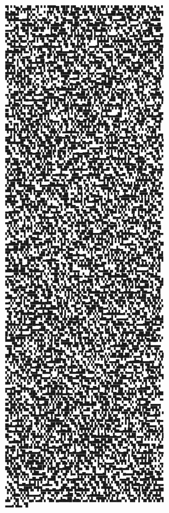 ▜▝▝▆▞▄▟▊▃▜▝▝▝▛▛▇▝▉▛▐▜▅▞▟▝█▟▐▞▛▞▝▟▉▃▜▟█▞▝▟█▝▆▝▆▝▇▟▇▟▝▝▐▞▄▝▃▝▐▜▚▝▚▜▛▟▇▜▃▜▛▝▊▞▙▃▙▟▉▟▆▞▅▜▄▜▟▝▇▝▉▜▜▜▟▟▆▃▄▟▞▃▚▃▆▞▃▝▊▝▆▃▃▜▛▃▄▟▃▝▟▞▅▝▊▃▃▟▊▜▙▃▛▝▃▞▟▟▅▃▚▝▄▝▆▟▆▟▚▝▞▜▚▟▆▟▛▝▜▟▉▞▝▟▆▟▇▜▙▃▞▝▅▃▟▝▃▃▞▞▜▜▅▃▆▃▃▟▜▝█▟▝▟▉▜▛▝▐▜▛▟▆▝▐▟▚▝▉▟▄▜▙▟▇▞▞▝▛▝▄▝▉▝▄▞▃▟█▝█▛▇▝▄▜▃▃▜▝▆▃▆▃▅▟▆▟▜▜▚▟▐▟▟▞▄▟▐▃▟▃▚▃▃▞▅▝▛▃▙▞▙▜▟▜▃▃▆▞▚▟▄▜▄▞▃▟▐▝▊▝▅▟▚▃▜▞▚▝▐▞▛▝▛▝▐▟▟▟▝▟▟▟█▟▅▝▇▜▃▃▄▟▅▟▝▜▟▃▙▃▞▞▄▃▄▟█▟▄▃▙▝▉▝▉▟▟▜▝▃▃▟▝▟▆▟▞▞▆▝▚▜▟▝▅▜▜▝▟▜▅▟▅▟▇▟▜▃▜▝▐▜▃▝▊▞▄▟▃▃▅▟▞▝▇▞▃▞▄▜▃▃▄▝▇▝▟▟▇▟▚▞▄▟█▃▟▜▛▃▛▝▞▃▄▞▝▃▆▛▐▛▐▟▜▜▚▃▟▟▚▟▝▛▇▃▃▝▇▟▝▟▛▃▃▝▛▝█▜▞▃▜▟▚▟▃▛▐▝█▝▇▃▙▟▊▃▅▟▞▝▜▟▄▞▛▟▚▝▅▟▆▟▚▝▜▝▐▟▉▜▚▃▟▃▜▟▇▝▝▟█▛▇▝▄▝▟▟▄▞▅▜▝▞▚▟▇▝▛▞▚▝▝▜▜▞▝▟▊▜▃▞▆▞▞▝▆▞▙▟▛▞▝▟▃▝▇▟▟▟▐▟▜▝▉▞▄▟▞▝▛▜▝▜▙▟▛▟▇▞▃▜▃▞▃▃▄▜▚▜▄▃▜▝▜▜▛▝▆▟▄▝▄▜▛▃▙▜▜▟▜▃▝▃▝▞▃▜▄▞▝▜▛▃▄▟▝▃▟▞▝▃▞▜▜▟▇▃▛▃▟▞▄▞▞▞▛▝▇▟▞▝▟▝▇▜▞▟▊▞▃▝▛▞▝▃▝▝▉▞▄▃▆▞▜▞▜▜▅▟█▟▉▝▇▜▞▞▝▝▊▜▃▞▚▟▜▝▃▝▝▞▜▝▃▜▞▝▇▃▟▞▆▟▆▟▟▟▚▜▃▞▆▜▚▟▝▜▚▞▃▃▚▃▝▃▛▜▝▝▃▟▞▃▚▟▉▜▚▟█▜▃▟▞▜▅▞▝▃▄▛▇▃▆▟▊▟▝▟▉▞▙▛▐▞▆▟▜▞▅▝▉▜▃▝▅▟▇▞▝▞▜▃▙▜▄▃▙▃▄▟▜▜▜▜▅▟▝▞▄▞▜▜▚▛▐▞▛▃▝▟▉▝▜▟▝▟▃▝▟▞▟▝▛▝▜▃▛▟▆▞▄▃▃▞▙▃▜▛▐▝█▝▟▟▐▟▅▃▅▟▊▞▃▜▚▟▅▃▆▟▝▟▚▝▚▝▐▃▃▞▟▞▅▝▛▞▟▝▝▟▚▞▜▜▃▞▛▝▃▟▊▜▝▟▉▟▟▞▃▝▐▟▟▞▝▝▛▝▐▃▛▜▞▟▆▝▅▛▇▃▙▜▞▜▝▜▟▞▆▜▜▝▝▞▚▝▐▝▐▞▃▜▛▟▄▛▐▃▙▃▃▟▊▝▝▞▃▜▜▞▟▟▃▟▛▝▃▝▝▜▙▜▛▃▆▜▝▞▅▃▃▝▇▞▜▞▅▃▆▜▟▛▐▞▄▝▝▟▉▃▟▞▄▝█▟▛▃▝▜▄▛▇▝▐▜▝▞▆▜▙▜▚▜▟▞▞▝▟▝▊▝▞▟▜▟▟▞▅▜▜▜▙▝▇▟▝▝▞▃▛▝▛▝▄▃▚▟▜▜▜▞▟▜▜▞▅▛▐▃▝▟█▞▞▃▙▟▟▃▜▞▟▃▙▜▃▝▛▃▚▞▞▜▙▞▙▝▝▝▞▟▊▝▃▟▐▝█▃▟▞▟▜▄▝▇▟▞▟▄▃▆▞▅▞▞▃▜▜▜▃▃▝▆▜▜▞▄▃▙▞▆▞▟▝▅▟▟▟▜▜▙▟▄▟▛▝▇▃▚▜▅▜▙▝█▛▐▞▙▟▃▞▅▃▅▝▊▟▞▟▟▟▛▃▙▞▝▜▃▝▅▜▚▟▚▞▆▝▄▝▞▛▇▞▟▝▛▜▅▜▜▝▃▟▚▟█▞▜▟▝▃▃▃▅▝▟▟▅▞▄▜▞▜▜▟▜▞▞▜▃▞▛▜▙▝▃▜▅▜▙▃▟▞▞▟▊▛▐▛▇▝▞▃▄▃▄▟▃▜▅▜▝▟▐▝▐▜▚▞▆▃▟▝▝▃▅▝▉▝▃▞▄▃▝▝▟▝▄▜▙▜▛▜▝▝▉▞▝▃▙▟▜▝▛▃▙▟▃▃▆▜▅▟▄▟▐▞▚▟▆▞▃▝▊▟▞▜▚▟█▞▛▟█▝▄▞▞▟▆▃▜▃▞▟█▞▛▝▅▝▇▜▚▟▞▃▙▝▟▞▟▟▄▃▜▜▛▃▃▝▚▃▚▞▄▟▆▝▚▝▅▜▛▟▐▟▃▝▜▟▛▃▙▟▟▃▞▛▇▟▜▃▆▝▆▝▅▝█▟▛▟▉▟▝▜▟▃▙▞▟▞▟▛▇▝▟▞▄▟█▟▞▃▄▟▄▃▝▟▅▝▃▃▆▟▟▞▚▃▄▝█▃▅▝▆▝▐▜▅▃▜▛▐▜▜▃▟▟▅▜▞▃▛▃▅▜▃▝▅▃▚▞▃▟▛▜▛▃▜▝▝▜▃▛▇▜▚▞▅▝▝▝▐▟▟▟▟▞▙▞▞▟█▝█▟▄▟▃▝▐▃▃▟▇▟▅▟▄▜▝▜▃▝▅▝▟▃▄▟▟▝▉▞▅▜▟▟▐▟▞▟▚▝▉▃▛▟▊▞▄▃▞▟█▜▃▃▛▟▊▞▅▝▉▞▝▝▐▜▝▟▝▞▃▝▛▜▛▟▃▝▅▞▚▜▛▃▆▝▟▟▞▝▄▟▄▞▜▞▆▝▝▟▛▝▝▞▛▝▉▟▊▝▚▞▜▝▄▜▅▟▃▝▐▝▐▞▃▟▅▟▟▃▜▜▚▜▞▜▛▟█▟▄▝▇▜▚▃▚▟▉▞▝▝▚▝▜▛▐▜▟▟▐▜▃▟▆▜▝▟▆▝▜▞▜▜▞▜▞▟▐▟▝▞▃▞▚▝▛▃▄▛▇▜▟▟▚▜▚▟▄▃▜▝█▜▅▃▝▞▃▃▟▝▐▜▚▝▟▞▟▟▚▝▃▃▆▝▚▜▅▝▚▃▄▟▅▞▚▝▊▞▛▝▅▟▚▃▙▞▝▃▃▝▇▝▆▃▛▜▙▝▞▛▇▟▐▞▞▝▐▛▐▜▜▟▛▝▚▞▙▜▞▝▄▝▅▞▅▝█▟▄▃▟▞▆▞▚▞▟▝▜▞▚▝▅▝▊▟▛▝▄▃▞▞▚▃▙▝▆▞▝▞▛▝▃▃▅▜▛▝▐▝▚▝▃▟▞▟▃▝▊▝▆▞▚▞▟▟▟▜▅▞▛▜▅▞▄▃▚▝▇▜▟▟▊▞▅▜▙▟▅▝▞▞▞▃▛▟▟▝▞▞▆▟▜▞▚▞▃▝▜▝▜▝▜▞▃▝▞▞▃▛▇▜▝▝▞▃▆▝▝▝▉▟▝▝▇▞▙▝▇▝▜▝▝▟▅▟▚▜▟▟▝▜▟▞▚▝▛▟▛▟█▃▃▟█▜▄▝▅▜▟▟▄▃▙▝▟▝▅▛▇▃▞▝▜▃▝▝▄▜▅▟▃▝▃▞▅▝▄▜▃▝▃▝▊▟▇▜▞▟▟▃▚▜▚▜▜▟▞▝▚▞▙▃▞▟▟▝▃▟▆▟▜▟█▃▜▃▆▟▜▜▝▝▐▟▝▞▆▛▇▃▚▝▚▟▟▝▛▟▝▝▟▃▄▟▃▝▆▝▛▝▅▞▆▟▄▟▉▟▛▟▚▝▜▝▃▞▞▜▜▟▃▜▅▞▜▝▛▞▅▜▅▞▛▞▄▃▙▃▝▝▅▟▝▝▛▟▉▜▟▜▚▝▚▝▞▞▃▝▝▟▊▟▚▜▛▝▄▜▅▃▙▃▄▝▐▝▃▃▚▟▐▞▛▞▛▟▚▞▟▃▛▛▇▝▐▟▇▞▙▝▅▝▜▟▉▜▛▃▄▟▅▃▝▝▛▜▄▞▃▞▆▟▚▞▛▝▐▞▟▟▃▛▐▟▇▜▚▃▝▝▊▜▜▃▛▟▅▜▃▟▚▞▅▝▄▝▉▝▆▝▆▝▇▝▐▟▟▟▛▟▅▟▛▝▝▝▅▜▞▜▞▝▉▟▟▞▟▞▟▟▆▟▉▟▉▝▆▟▆▃▞▝▞▜▛▃▚▝▉▃▃▝▝▝█▞▚▃▙▞▄▝▊▟▛▃▙▜▃▃▃▞▜▝▟▃▃▞▛▞▜▜▟▞▄▟▝▞▝▜▛▞▛▞▄▟▟▃▚▃▙▞▙▃▛▜▙▟▆▟▇▞▝▝▅▝▚▛▇▟▃▞▆▞▅▞▚▝▐▞▜▝▅▞▝▟█▝▚▝▊▝▜▃▅▟▇▝▉▝▞▞▚▞▄▞▆▜▙▜▛▟▅▞▄▝▜▟▜▝▛▃▆▃▛▟▜▟▆▝▊▞▅▝▞▟▃▞▙▜▝▞▃▜▝▝▄▟▆▜▚▝▐▜▞▟▐▟▄▟▊▟▝▃▛▃▝▜▛▞▜▃▆▟▚▝▊▜▙▝▛▞▚▜▜▃▜▞▙▜▙▟▅▃▙▞▅▟▜▃▟▟▄▃▅▜▅▃▞▝▉▟▇▃▞▟▚▞▜▜▙▝▜▟▛▝▆▃▝▟▐▞▜▞▆▞▅▝▜▟▟▝█▞▚▟▞▟▉▞▟▟▊▃▜▟▟▃▞▞▄▟▐▝▚▟▆▟▄▟▅▝▐▟▐▟▝▝▟▞▅▃▟▜▟▝▉▞▅▝▉▛▇▝▅▞▄▞▜▞▙▜▞▞▃▞▃▞▚▝▛▟▛▃▟▟▄▟▇▟▜▞▙▝▜▃▞▝▇▟▉▜▅▃▞▞▄▝▜▝▐▞▄▝▃▞▜▝▊▟▞▝▆▝▆▜▙▟▅▟▚▃▙▟▇▃▝▟▐▝▚▝▚▟▝▟▛▞▞▜▃▟▟▟▟▃▞▃▚▟▉▝▅▝▐▞▞▝▊▝▚▟▐▞▅▟▛▜▝▟▊▟█▝▟▞▟▟▉▃▆▝▃▞▞▟▅▃▟▝▃▃▃▞▚▞▄▜▜▃▚▟█▟▜▟▟▃▛▟▃▟█▃▆▞▜▟▞▞▜▞▟▛▇▜▟▝▐▃▜▝▄▃▛▝█▟▇▞▆▃▛▃▃▟▇▜▟▃▛▜▞▞▞▟▃▟▜▃▃▟▉▃▝▟▜▟▛▝▇▃▜▝▇▞▄▝▆▝▐▟▐▝▇▝▅▝▃▜▃▃▝▟▊▃▆▝▊▟▞▃▟▃▃▟▜▞▅▞▚▜▃▞▆▞▚▜▅▜▛▝▜▝▆▞▛▝▜▟▅▝▟▜▛▜▚▟█▟▉▟▚▃▙▟▉▜▜▜▝▟▚▟▟▞▝▟▐▟▚▃▆▝▐▝▊▜▜▟▞▃▜▞▟▞▙▝▟▞▄▞▄▜▟▞▆▟█▞▞▃▃▜▙▟▚▝▃▝▐▟▟▝▟▝▇▝▜▜▛▟▊▜▞▜▜▞▅▞▛▝▃▟▟▟▇▞▜▃▛▃▚▟▃▃▃▝█▝▃▃▚▞▄▝▞▟▚▟█▜▅▟▄▝▐▃▝▃▛▃▆▜▃▟▞▝▚▝▄▞▛▝▅▜▛▃▞▞▚▝▛▃▆▛▇▃▜▜▃▞▝▃▞▟▄▟▝▞▛▝▅▃▛▝▝▟▃▞▟▝▅▞▞▟▉▟█▟▉▞▃▃▛▝█▝▜▝▟▞▃▛▇▝▛▟▛▟▟▜▞▃▟▟█▛▇▝▐▞▅▝▄▝▞▞▝▝▐▞▃▃▆▝▝▃▄▟▅▟▃▃▄▞▝▞▄▝▐▝▟▞▛▜▃▟▊▜▙▃▞▃▅▟▚▟▆▞▆▝▞▝▞▛▇▝▇▝▞▟▇▟▚▞▅▃▜▝▉▟▄▟▚▞▚▃▆▝▛▟▚▃▛▝▆▃▛▝▐▟▞▝▟▃▟▟▊▜▅▞▃▝▉▃▆▟▛▃▚▃▃▜▃▞▝▛▇▞▟▞▟▝▐▜▄▞▅▜▛▜▃▃▞▃▞▃▜▜▅▃▆▜▅▃▃▞▄▞▝▞▆▝▛▟▇▃▟▝▅▝▃▟▆▟▞▜▟▞▞▃▚▝▐▞▝▟▊▝▚▞▆▞▟▃▝▜▄▃▜▝▜▞▜▝▟▞▆▞▟▟▉▃▝▞▛▝▚▜▝▟▞▝▃▃▅▝▜▟▄▃▞▝▆▟▜▜▟▛▇▞▙▃▚▝▞▛▇▃▆▟▝▜▙▜▜▜▄▝▚▃▞▃▙▟▆▝▇▞▚▟▟▜▛▝▝▟█▞▝▃▟▟▉▟▟▃▙▃▚▟▆▝▊▝▄▞▅▟▞▝▅▟█▞▟▟▟▝▉▜▃▟▐▟▆▃▜▞▄▟▝▃▝▛▇▟▆▃▜▞▞▞▆▞▆▞▃▜▜▝▐▝▊▛▇▞▚▜▅▞▆▟▞▝▄▟▄▞▚▞▝▃▅▜▟▞▅▞▙▃▞▟▃▟▊▞▞▟▇▝█▃▜▛▇▟▇▟▇▝▜▟▉▝▟▃▝▃▝▞▝▟▃▟▛▃▃▃▆▟▜▞▙▜▅▝▉▝▊▞▞▃▙▜▚▟▉▟▜▝▞▃▆▝▃▃▜▟▞▟▟▟▛▃▆▝▟▟▐▜▅▜▜▞▃▜▚▜▝▃▃▜▟▃▙▟▛▜▚▟▞▟▛▞▃▃▜▃▃▝█▝▞▟▐▞▄▞▝▜▚▜▛▝▊▛▇▃▟▟▝▟▝▃▟▟▞▞▃▝▉▞▚▜▟▟▆▃▞▞▆▞▚▝█▝▟▞▅▟▚▟▉▟▆▝▐▜▝▝▚▃▜▃▄▞▄▃▆▟▃▟▟▞▃▟▝▛▐▞▅▟▉▜▜▟▅▝▜▞▙▞▛▟▐▞▆▞▆▞▚▟▞▝▐▜▞▝▐▛▇▃▃▝▄▜▄▃▙▃▛▟▛▃▝▞▝▟▛▞▄▟▅▟▊▃▚▜▜▜▚▛▐▝▐▜▚▜▅▃▟▟▉▃▚▜▝▟▆▟▞▟▇▃▝▝▉▟▟▝█▟▟▞▞▟▃▝▐▜▝▟▝▝▆▜▙▜▅▟▟▟▅▃▙▃▞▝▟▟▊▃▃▜▟▝▚▛▐▝▄▟▅▟▜▝▝▞▄▞▝▟▚▞▅▜▞▝▛▟▊▟▛▜▄▟▇▟▜▟▉▝▚▟▜▞▄▝▄▟▝▝▝▝▝▞▅▃▅▝▟▟▉▟▐▟▄▜▜▃▅▃▅▜▛▛▐▝▚▜▟▝▜▟▟▜▅▝█▝▛▃▞▝▉▝▛▜▜▝▊▟▆▟▝▛▐▝▇▃▅▃▃▞▜▜▅▞▟▜▅▜▃▟▃▟▆▝▅▟▟▜▞▝▚▞▙▃▄▛▐▞▟▃▆▟▉▃▚▃▙▜▄▟▜▜▝▟▛▟▜▞▄▞▙▝▃▟▞▝▚▜▛▜▞▟▞▜▜▝▛▟▟▝▞▛▐▝▇▃▟▟▐▞▄▝▞▜▜▞▄▝▛▟▇▛▇▟▛▞▟▝▄▞▆▞▟▞▟▜▞▜▙▝▐▃▚▃▃▞▙▜▜▝▄▝▊▟▟▟▛▝▝▃▆▞▟▟▊▝▛▟▅▟▉▛▐▟▅▜▃▟▆▛▐▜▄▝▇▝▆▝▞▜▄▛▇▃▄▃▟▜▞▝▃▞▃▜▞▝▞▝█▞▙▞▆▃▝▟▇▃▅▝▝▟▛▝▄▛▐▃▜▃▅▃▃▜▃▃▟▝▝▃▆▝▄▃▃▛▇▟▜▟▇▝▇▞▝▝▞▜▝▞▞▃▆▃▆▜▚▟▉▝▚▞▄▃▄▟▟▞▝▟▉▝█▜▚▝▉▝▃▃▅▝▆▞▄▟▆▜▙▟▅▝▅▝▜▃▅▃▙▟▐▝▃▟▃▝▊▝▄▞▝▜▅▝▟▞▙▝▉▝█▞▞▝▉▞▜▟▜▟▅▃▛▟▞▟▃▃▚▞▙▝▅▟█▜▞▜▜▃▅▃▅▃▟▛▇▟▜▟▆▟▅▝█▝▝▜▜▜▃▝▞▟▟▝▆▟▐▟▛▃▙▟▆▝▝▟▅▞▞▟▃▃▃▞▛▝▚▞▛▝▃▟▆▝▆▞▞▃▟▟▟▃▜▟▚▞▛▝▝▟▃▝▟▝▊▟▚▟▟▟▞▝▆▝▞▝▄▞▃▟▚▝▆▞▄▟▅▟▉▟▅▞▃▞▟▃▜▜▛▞▟▃▙▞▚▝▅▛▐▝▅▜▞▞▆▜▃▃▞▟▃▝▊
